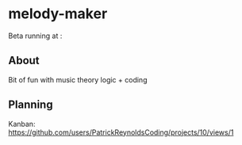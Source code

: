 # melody-maker

Beta running at :

## About 
Bit of fun with music theory logic + coding

## Planning 

Kanban: https://github.com/users/PatrickReynoldsCoding/projects/10/views/1

